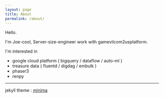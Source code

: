 ```yaml
---
layout: page
title: About
permalink: /about/
---
```


Hello.

I'm Joe-cool, Server-size-engineer work with gamevilcom2usplatform.

I'm interested in 

- google cloud platform ( bigquery / dataflow / auto-ml )
- treasure data ( fluentd / digdag / embulk )
- phaser3
- renpy


----


jekyll theme : [minima](https://github.com/jekyll/minima)


